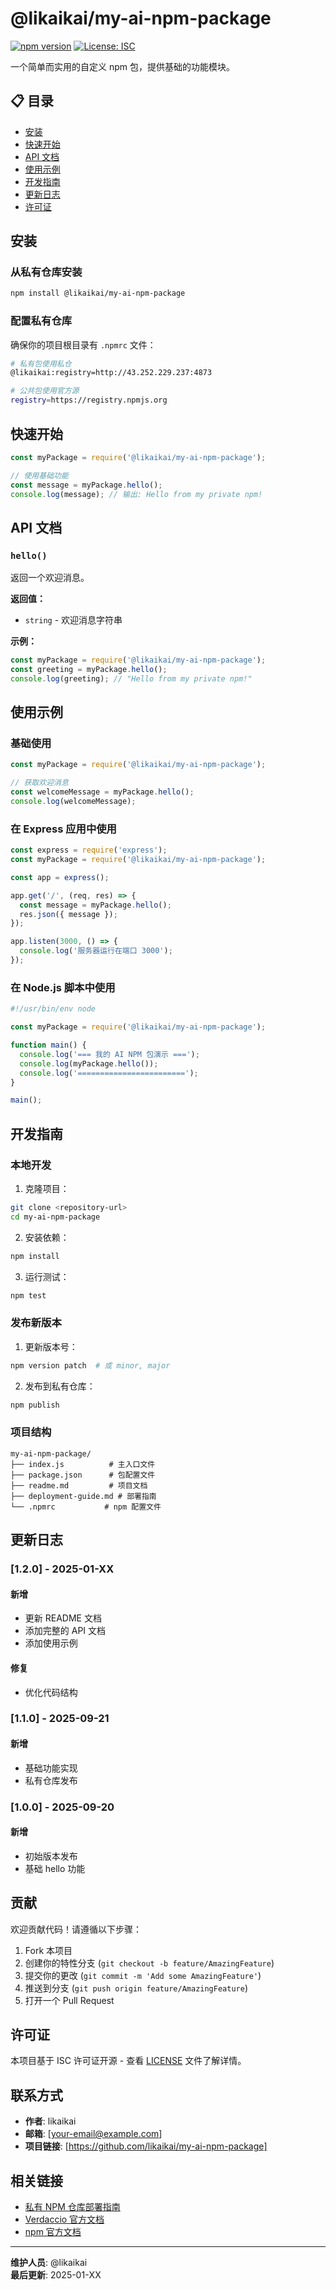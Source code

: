 # @likaikai/my-ai-npm-package

[![npm version](https://badge.fury.io/js/%40likaikai%2Fmy-ai-npm-package.svg)](https://badge.fury.io/js/%40likaikai%2Fmy-ai-npm-package)
[![License: ISC](https://img.shields.io/badge/License-ISC-blue.svg)](https://opensource.org/licenses/ISC)

一个简单而实用的自定义 npm 包，提供基础的功能模块。

## 📋 目录

- [安装](#安装)
- [快速开始](#快速开始)
- [API 文档](#api-文档)
- [使用示例](#使用示例)
- [开发指南](#开发指南)
- [更新日志](#更新日志)
- [许可证](#许可证)

## 安装

### 从私有仓库安装

```bash
npm install @likaikai/my-ai-npm-package
```

### 配置私有仓库

确保你的项目根目录有 `.npmrc` 文件：

```bash
# 私有包使用私仓
@likaikai:registry=http://43.252.229.237:4873

# 公共包使用官方源
registry=https://registry.npmjs.org
```

## 快速开始

```javascript
const myPackage = require('@likaikai/my-ai-npm-package');

// 使用基础功能
const message = myPackage.hello();
console.log(message); // 输出: Hello from my private npm!
```

## API 文档

### `hello()`

返回一个欢迎消息。

**返回值：**
- `string` - 欢迎消息字符串

**示例：**
```javascript
const myPackage = require('@likaikai/my-ai-npm-package');
const greeting = myPackage.hello();
console.log(greeting); // "Hello from my private npm!"
```

## 使用示例

### 基础使用

```javascript
const myPackage = require('@likaikai/my-ai-npm-package');

// 获取欢迎消息
const welcomeMessage = myPackage.hello();
console.log(welcomeMessage);
```

### 在 Express 应用中使用

```javascript
const express = require('express');
const myPackage = require('@likaikai/my-ai-npm-package');

const app = express();

app.get('/', (req, res) => {
  const message = myPackage.hello();
  res.json({ message });
});

app.listen(3000, () => {
  console.log('服务器运行在端口 3000');
});
```

### 在 Node.js 脚本中使用

```javascript
#!/usr/bin/env node

const myPackage = require('@likaikai/my-ai-npm-package');

function main() {
  console.log('=== 我的 AI NPM 包演示 ===');
  console.log(myPackage.hello());
  console.log('========================');
}

main();
```

## 开发指南

### 本地开发

1. 克隆项目：
```bash
git clone <repository-url>
cd my-ai-npm-package
```

2. 安装依赖：
```bash
npm install
```

3. 运行测试：
```bash
npm test
```

### 发布新版本

1. 更新版本号：
```bash
npm version patch  # 或 minor, major
```

2. 发布到私有仓库：
```bash
npm publish
```

### 项目结构

```
my-ai-npm-package/
├── index.js          # 主入口文件
├── package.json      # 包配置文件
├── readme.md         # 项目文档
├── deployment-guide.md # 部署指南
└── .npmrc           # npm 配置文件
```

## 更新日志

### [1.2.0] - 2025-01-XX

#### 新增
- 更新 README 文档
- 添加完整的 API 文档
- 添加使用示例

#### 修复
- 优化代码结构

### [1.1.0] - 2025-09-21

#### 新增
- 基础功能实现
- 私有仓库发布

### [1.0.0] - 2025-09-20

#### 新增
- 初始版本发布
- 基础 hello 功能

## 贡献

欢迎贡献代码！请遵循以下步骤：

1. Fork 本项目
2. 创建你的特性分支 (`git checkout -b feature/AmazingFeature`)
3. 提交你的更改 (`git commit -m 'Add some AmazingFeature'`)
4. 推送到分支 (`git push origin feature/AmazingFeature`)
5. 打开一个 Pull Request

## 许可证

本项目基于 ISC 许可证开源 - 查看 [LICENSE](LICENSE) 文件了解详情。

## 联系方式

- **作者**: likaikai
- **邮箱**: [your-email@example.com]
- **项目链接**: [https://github.com/likaikai/my-ai-npm-package]

## 相关链接

- [私有 NPM 仓库部署指南](./deployment-guide.md)
- [Verdaccio 官方文档](https://verdaccio.org/zh-cn/)
- [npm 官方文档](https://docs.npmjs.com/)

---

**维护人员**: @likaikai  
**最后更新**: 2025-01-XX